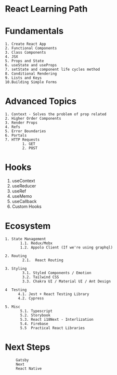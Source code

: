 # React Learning Path

# Fundamentals                                            
    1. Create React App
    2. Functional Components
    3. Class Components
    4. JSX
    5. Props and State
    6. useState and useProps
    7. setState and component life cycles method
    8. Conditional Rendering
    9. Lists and Keys
    10.Building Simple Forms

# Advanced Topics 
    1. Context - Solves the problem of prop related
    2. Higher Order Components 
    3. Render Props
    4. Refs
    5. Error Boundaries
    6. Portals
    7. HTTP Requests  
            1. GET
            2. POST
# Hooks
   1. useContext
   2. useReducer
   3. useRef
   4. useMemo
   5. useCallback
   6. Custom Hooks

# Ecosystem

    1. State Management 
           1.1. Redux/Mobx
           1.2. Appolo Client (If we're using graphql)
            
    2. Routing
            2.1.  React Routing
            
    3. Styling
            3.1. Styled Components / Emotion
            3.2. Tailwind CSS
            3.3. Chakra UI / Material UI / Ant Design
           
    4  Testing
          4.1. Jest + React Testing Library
          4.2. Cypress
          
    5. Misc
           5.1. Typescript
           5.2. Storybook
           5.3. React i18Next - Interlization
           5.4. Firebase
           5.5  Practical React Libraries

   # Next Steps
         Gatsby
         Next
         React Native


